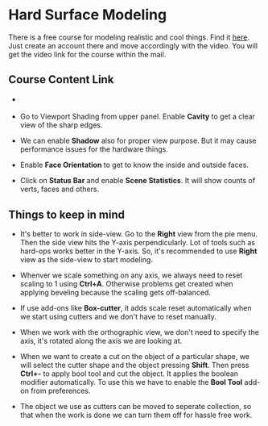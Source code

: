 # Hard Surface Modeling

There is a free course for modeling realistic and cool things. Find it <a href="https://www.blenderbros.com/jumpstart">here</a>. Just create an account there and move accordingly with the video. You will get the video link for the course within the mail.

## Course Content Link
* <a href="https://www.blenderbros.com/products/hard-surface-modeling-jumpstart?cid=252d30ad-ca7e-457c-b259-9a97bc6be5a9"></a>



* Go to Viewport Shading from upper panel. Enable **Cavity** to get a clear view of the sharp edges.
* We can enable **Shadow** also for proper view purpose. But it may cause performance issues for the hardware things. 
* Enable **Face Orientation** to get to know the inside and outside faces.      
* Click on **Status Bar** and enable **Scene Statistics**. It will show counts of verts, faces and others. 


## Things to keep in mind
* It's better to work in side-view. Go to the **Right** view from the pie menu. Then the side view hits the Y-axis perpendicularly. Lot of tools such as hard-ops works better in the Y-axis. So, it's recommended to use **Right** view as the side-view to start modeling. 
* Whenver we scale something on any axis, we always need to reset scaling to 1 using **Ctrl+A**. Otherwise problems get created when applying beveling because the scaling gets off-balanced.
* If use add-ons like **Box-cutter**, it adds scale reset automatically when we start using cutters and we don't have to reset manually. 
* When we work with the orthographic view, we don't need to specify the axis, it's rotated along the axis we are looking at.





* When we want to create a cut on the object of a particular shape, we will select the cutter shape and the object pressing **Shift**. Then press **Ctrl+-** to apply bool tool and cut the object. It applies the boolean modifier automatically. To use this we have to enable the **Bool Tool** add-on from preferences.  
* The object we use as cutters can be moved to seperate collection, so that when the work is done we can turn them off for hassle free work.  


